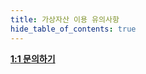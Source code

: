 ```yaml
---
title: 가상자산 이용 유의사항
hide_table_of_contents: true
---
```


[//]: # (虚拟货币使用)


**[1:1 문의하기](http://pf.kakao.com/_xgkzBb)**
